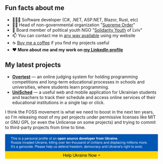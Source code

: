 ## Fun facts about me
- 👨🏻‍💻 Software developer (C#, .NET, ASP.NET, Blazor, Rust, etc)
- 🙏🏻 Head of non-governmental organization "[Supreme Order](https://supremeorder.rocks/)"
- 🚀 Board member of political youth NGO "[Solidarity Youth](https://www.facebook.com/SolidarnaMolod/) of Lviv"
- 📫 You can contact me in [any way available](https://sirkadirov.com/contact) using my website
- ☕ [Buy me a coffee](https://buymeacoffee.com/sirkadirov) if you find my projects useful
- **❤ More about me and my work on [my LinkedIn profile](https://linkedin.com/in/sirkadirov)**

## My latest projects
- [**Overtest**](https://github.com/overtest) — an online judging system for holding programming competitions and long-term educational processes in schools and universities, where students learn programming.
- [**UniSched**](https://github.com/unisched) — a useful web and mobile application for Ukrainian students and teachers to track their schedule and access online services of their educational institutions in a single tap or click.

I think the FOSS movement is what we need to boost in the next ten years, so I'm releasing most of my pet projects under permissive licenses like MIT or GNU GPL (or even the Unlicense on some projects) and trying to commit to third-party projects from time to time.

[![Stand With Ukraine](https://raw.githubusercontent.com/vshymanskyy/StandWithUkraine/main/banner-personal-page.svg)](https://stand-with-ukraine.pp.ua)
